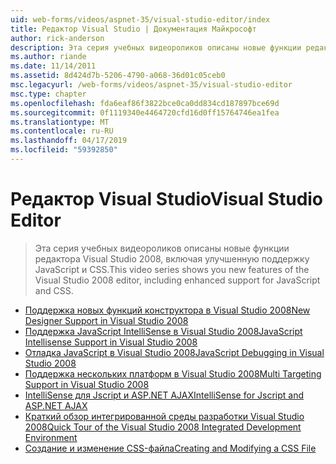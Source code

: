 ```yaml
---
uid: web-forms/videos/aspnet-35/visual-studio-editor/index
title: Редактор Visual Studio | Документация Майкрософт
author: rick-anderson
description: Эта серия учебных видеороликов описаны новые функции редактора Visual Studio 2008, включая улучшенную поддержку JavaScript и CSS.
ms.author: riande
ms.date: 11/14/2011
ms.assetid: 8d424d7b-5206-4790-a068-36d01c05ceb0
msc.legacyurl: /web-forms/videos/aspnet-35/visual-studio-editor
msc.type: chapter
ms.openlocfilehash: fda6eaf86f3822bce0ca0dd834cd187897bce69d
ms.sourcegitcommit: 0f1119340e4464720cfd16d0ff15764746ea1fea
ms.translationtype: MT
ms.contentlocale: ru-RU
ms.lasthandoff: 04/17/2019
ms.locfileid: "59392850"
---
```

# <a name="visual-studio-editor"></a><span data-ttu-id="3ef15-103">Редактор Visual Studio</span><span class="sxs-lookup"><span data-stu-id="3ef15-103">Visual Studio Editor</span></span>

> <span data-ttu-id="3ef15-104">Эта серия учебных видеороликов описаны новые функции редактора Visual Studio 2008, включая улучшенную поддержку JavaScript и CSS.</span><span class="sxs-lookup"><span data-stu-id="3ef15-104">This video series shows you new features of the Visual Studio 2008 editor, including enhanced support for JavaScript and CSS.</span></span>


- [<span data-ttu-id="3ef15-105">Поддержка новых функций конструктора в Visual Studio 2008</span><span class="sxs-lookup"><span data-stu-id="3ef15-105">New Designer Support in Visual Studio 2008</span></span>](new-designer-support-in-visual-studio-2008.md)
- [<span data-ttu-id="3ef15-106">Поддержка JavaScript IntelliSense в Visual Studio 2008</span><span class="sxs-lookup"><span data-stu-id="3ef15-106">JavaScript Intellisense Support in Visual Studio 2008</span></span>](javascript-intellisense-support-in-visual-studio-2008.md)
- [<span data-ttu-id="3ef15-107">Отладка JavaScript в Visual Studio 2008</span><span class="sxs-lookup"><span data-stu-id="3ef15-107">JavaScript Debugging in Visual Studio 2008</span></span>](javascript-debugging-in-visual-studio-2008.md)
- [<span data-ttu-id="3ef15-108">Поддержка нескольких платформ в Visual Studio 2008</span><span class="sxs-lookup"><span data-stu-id="3ef15-108">Multi Targeting Support in Visual Studio 2008</span></span>](multi-targeting-support-in-visual-studio-2008.md)
- [<span data-ttu-id="3ef15-109">IntelliSense для Jscript и ASP.NET AJAX</span><span class="sxs-lookup"><span data-stu-id="3ef15-109">IntelliSense for Jscript and ASP.NET AJAX</span></span>](intellisense-for-jscript-and-aspnet-ajax.md)
- [<span data-ttu-id="3ef15-110">Краткий обзор интегрированной среды разработки Visual Studio 2008</span><span class="sxs-lookup"><span data-stu-id="3ef15-110">Quick Tour of the Visual Studio 2008 Integrated Development Environment</span></span>](quick-tour-of-the-visual-studio-2008-integrated-development-environment.md)
- [<span data-ttu-id="3ef15-111">Создание и изменение CSS-файла</span><span class="sxs-lookup"><span data-stu-id="3ef15-111">Creating and Modifying a CSS File</span></span>](creating-and-modifying-a-css-file.md)
